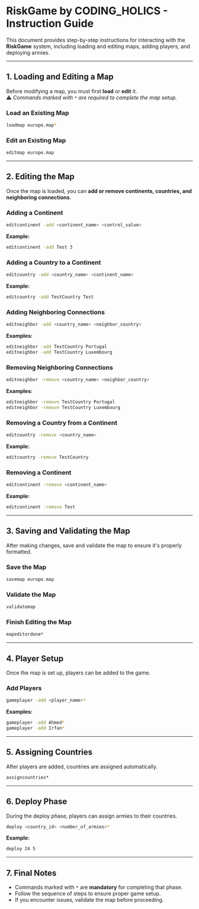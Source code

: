 # RiskGame by CODING_HOLICS - Instruction Guide

This document provides step-by-step instructions for interacting with the **RiskGame** system, including loading and editing maps, adding players, and deploying armies.

---

## 1. Loading and Editing a Map
Before modifying a map, you must first **load** or **edit** it.  
⚠️ *Commands marked with `*` are required to complete the map setup.*

### Load an Existing Map
```sh
loadmap europe.map*
```

### Edit an Existing Map
```sh
editmap europe.map
```

---

## 2. Editing the Map
Once the map is loaded, you can **add or remove continents, countries, and neighboring connections**.

### Adding a Continent
```sh
editcontinent -add <continent_name> <control_value>
```
**Example:**
```sh
editcontinent -add Test 3
```

### Adding a Country to a Continent
```sh
editcountry -add <country_name> <continent_name>
```
**Example:**
```sh
editcountry -add TestCountry Test
```

### Adding Neighboring Connections
```sh
editneighbor -add <country_name> <neighbor_country>
```
**Examples:**
```sh
editneighbor -add TestCountry Portugal
editneighbor -add TestCountry Luxembourg
```

### Removing Neighboring Connections
```sh
editneighbor -remove <country_name> <neighbor_country>
```
**Examples:**
```sh
editneighbor -remove TestCountry Portugal
editneighbor -remove TestCountry Luxembourg
```

### Removing a Country from a Continent
```sh
editcountry -remove <country_name>
```
**Example:**
```sh
editcountry -remove TestCountry
```

### Removing a Continent
```sh
editcontinent -remove <continent_name>
```
**Example:**
```sh
editcontinent -remove Test
```

---

## 3. Saving and Validating the Map
After making changes, save and validate the map to ensure it's properly formatted.

### Save the Map
```sh
savemap europe.map
```

### Validate the Map
```sh
validatemap
```

### Finish Editing the Map
```sh
mapeditordone*
```

---

## 4. Player Setup
Once the map is set up, players can be added to the game.

### Add Players
```sh
gameplayer -add <player_name>*
```
**Examples:**
```sh
gameplayer -add Ahmed*
gameplayer -add Irfan*
```

---

## 5. Assigning Countries
After players are added, countries are assigned automatically.

```sh
assigncountries*
```

---

## 6. Deploy Phase
During the deploy phase, players can assign armies to their countries.

```sh
deploy <country_id> <number_of_armies>*
```
**Example:**
```sh
deploy 24 5
```

---

## 7. Final Notes
- Commands marked with `*` are **mandatory** for completing that phase.
- Follow the sequence of steps to ensure proper game setup.
- If you encounter issues, validate the map before proceeding.

